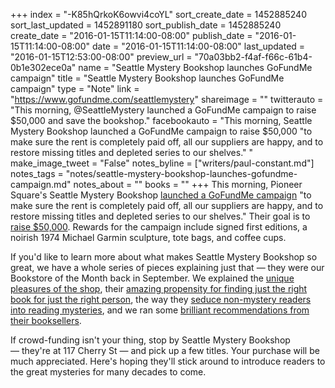 +++
index = "-K85hQrkoK6owvi4coYL"
sort_create_date = 1452885240
sort_last_updated = 1452891180
sort_publish_date = 1452885240
create_date = "2016-01-15T11:14:00-08:00"
publish_date = "2016-01-15T11:14:00-08:00"
date = "2016-01-15T11:14:00-08:00"
last_updated = "2016-01-15T12:53:00-08:00"
preview_url = "70a03bb2-f4af-f66c-61b4-0b1e302ece0a"
name = "Seattle Mystery Bookshop launches GoFundMe campaign"
title = "Seattle Mystery Bookshop launches GoFundMe campaign"
type = "Note"
link = "https://www.gofundme.com/seattlemystery"
shareimage = ""
twitterauto = "This morning, @SeattleMystery launched a GoFundMe campaign to raise $50,000 and save the bookshop."
facebookauto = "This morning, Seattle Mystery Bookshop launched a GoFundMe campaign to raise $50,000 \"to make sure the rent is completely paid off, all our suppliers are happy, and to restore missing titles and depleted series to our shelves.\" "
make_image_tweet = "False"
notes_byline = ["writers/paul-constant.md"]
notes_tags = "notes/seattle-mystery-bookshop-launches-gofundme-campaign.md"
notes_about = ""
books = ""
+++
This morning, Pioneer Square's Seattle Mystery Bookshop [launched a GoFundMe campaign](http://seattlemysteryblog.typepad.com/seattle_mystery/2016/01/save-seattle-mystery-bookshop.html) "to make sure the rent is completely paid off, all our suppliers are happy, and to restore missing titles and depleted series to our shelves." Their goal is to [raise $50,000](https://www.gofundme.com/seattlemystery). Rewards for the campaign include signed first editions, a noirish 1974 Michael Garmin sculpture, tote bags, and coffee cups.

If you'd like to learn more about what makes Seattle Mystery Bookshop so great, we have a whole series of pieces explaining just that — they were our Bookstore of the Month back in September. We explained the [unique pleasures of the shop](http://seattlereviewofbooks.com/notes/2015/09/02/our-september-bookstore-of-the-month-is-seattle-mystery-bookshop/), their [amazing propensity for finding just the right book for just the right person](http://seattlereviewofbooks.com/notes/2015/09/09/the-recommendation-engine/), the way they [seduce non-mystery readers into reading mysteries](http://seattlereviewofbooks.com/notes/2015/09/16/finding-the-inner-mystery-geek-in-all-of-us-since-1990/), and we ran some [brilliant recommendations from their booksellers](http://seattlereviewofbooks.com/notes/2015/09/23/the-staff-of-seattle-mystery-bookshop-recommends-mysteries-for-people-who-think-they-hate-mysteries/).  

If crowd-funding isn't your thing, stop by Seattle Mystery Bookshop — they're at 117 Cherry St — and pick up a few titles. Your purchase will be much appreciated. Here's hoping they'll stick around to introduce readers to the great mysteries for many decades to come.
 